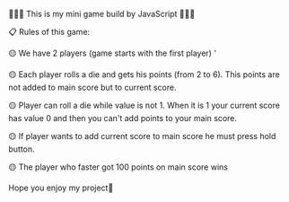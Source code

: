 🎲🎲🎲 This is my mini game build by JavaScript 🎲🎲🎲

📋 Rules of this game:

   🟡 We have 2 players (game starts with the first player) '

   🟡 Each player rolls a die and gets his points (from 2 to 6). This points are not added to main score but to current score.

   🟡 Player can roll a die while value is not 1. When it is 1 your current score has value 0 and then you can't add points to your main score.

   🟡 If player wants to add current score to main score he must press hold button.

   🟡 The player who faster got 100 points on main score wins


Hope you enjoy my project🙌
